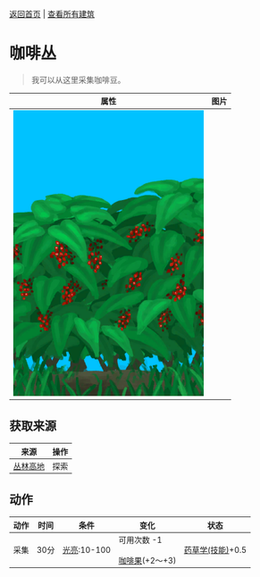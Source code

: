 [返回首页](index.md)   |  [查看所有建筑](building.md)
# 咖啡丛  
> 我可以从这里采集咖啡豆。  
  
  属性  |   图片   
 ----  |  ----:   
   |  ![](Sprite/CoffeePlant.png)   
  
## 获取来源  
来源  |  操作  
----  |  ----  
[丛林高地](JungleHighlands.md)  |  探索  
## 动作  
动作  |  时间  |  条件  |  变化  |  状态  
----  |  ----  |  ----  |  ----  |  ----  
采集  |  30分  |  [光亮](Light.md):10-100  |  可用次数  -1<br><br>[咖啡果](CoffeeBerries.md)(+2～+3)  |  [药草学(技能)](Skill_Herbology.md)+0.5  
